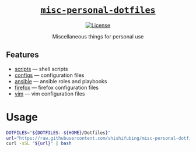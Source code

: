 <div align="center" markdown="1">

# [`misc-personal-dotfiles`][url-repo]

[![License][shield-license]][url-license]

Miscellaneous things for personal use

</div>

## Features

- [scripts] — shell scripts
- [configs] — configuration files
- [ansible] — ansible roles and playbooks
- [firefox] — firefox configuration files
- [vim] — vim configuration files

# Usage

```bash
DOTFILES="${DOTFILES:-${HOME}/Dotfiles}"
url="https://raw.githubusercontent.com/shishifubing/misc-personal-dotfiles/main/scripts/setup.sh"
curl -sSL "${url}" | bash
```

<!-- relative links -->

[scripts]: ./scripts
[configs]: ./configs
[ansible]: ./ansible
[firefox]: ./firefox
[vim]: ./vim

<!-- project links -->

[url-repo]: https://github.com/shishifubing/misc-personal-dotfiles
[url-license]: https://github.com/shishifubing/misc-personal-dotfiles/blob/main/LICENSE

<!-- external links -->

<!-- shield links -->

[shield-license]: https://img.shields.io/github/license/shishifubing/misc-personal-dotfiles.svg?style=for-the-badge
